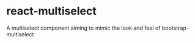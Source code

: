 # react-multiselect
A multiselect component aiming to mimic the look and feel of bootstrap-multiselect
